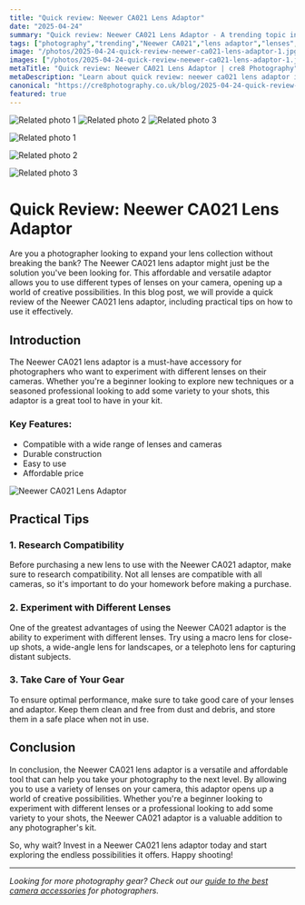 ```yaml
---
title: "Quick review: Neewer CA021 Lens Adaptor"
date: "2025-04-24"
summary: "Quick review: Neewer CA021 Lens Adaptor - A trending topic in photography."
tags: ["photography","trending","Neewer CA021","lens adaptor","lenses","cameras","compatibility","versatile","affordable","creative possibilities"]
image: "/photos/2025-04-24-quick-review-neewer-ca021-lens-adaptor-1.jpg"
images: ["/photos/2025-04-24-quick-review-neewer-ca021-lens-adaptor-1.jpg","/photos/2025-04-24-quick-review-neewer-ca021-lens-adaptor-2.jpg","/photos/2025-04-24-quick-review-neewer-ca021-lens-adaptor-3.jpg"]
metaTitle: "Quick review: Neewer CA021 Lens Adaptor | cre8 Photography"
metaDescription: "Learn about quick review: neewer ca021 lens adaptor in photography with practical tips and insights."
canonical: "https://cre8photography.co.uk/blog/2025-04-24-quick-review-neewer-ca021-lens-adaptor"
featured: true
---
```


<!-- Gallery as HTML -->

<div class="grid grid-cols-1 sm:grid-cols-2 md:grid-cols-3 gap-4">
  <img src="/photos/2025-04-24-quick-review-neewer-ca021-lens-adaptor-1.jpg" alt="Related photo 1" class="w-full rounded-lg" />
<img src="/photos/2025-04-24-quick-review-neewer-ca021-lens-adaptor-2.jpg" alt="Related photo 2" class="w-full rounded-lg" />
<img src="/photos/2025-04-24-quick-review-neewer-ca021-lens-adaptor-3.jpg" alt="Related photo 3" class="w-full rounded-lg" />
</div>


<!-- Gallery as Markdown -->
![Related photo 1](/photos/2025-04-24-quick-review-neewer-ca021-lens-adaptor-1.jpg)


![Related photo 2](/photos/2025-04-24-quick-review-neewer-ca021-lens-adaptor-2.jpg)


![Related photo 3](/photos/2025-04-24-quick-review-neewer-ca021-lens-adaptor-3.jpg)



# Quick Review: Neewer CA021 Lens Adaptor

Are you a photographer looking to expand your lens collection without breaking the bank? The Neewer CA021 lens adaptor might just be the solution you've been looking for. This affordable and versatile adaptor allows you to use different types of lenses on your camera, opening up a world of creative possibilities. In this blog post, we will provide a quick review of the Neewer CA021 lens adaptor, including practical tips on how to use it effectively.

## Introduction

The Neewer CA021 lens adaptor is a must-have accessory for photographers who want to experiment with different lenses on their cameras. Whether you're a beginner looking to explore new techniques or a seasoned professional looking to add some variety to your shots, this adaptor is a great tool to have in your kit.

### Key Features:

- Compatible with a wide range of lenses and cameras
- Durable construction
- Easy to use
- Affordable price

![Neewer CA021 Lens Adaptor](/path/to/image)

## Practical Tips

### 1. Research Compatibility

Before purchasing a new lens to use with the Neewer CA021 adaptor, make sure to research compatibility. Not all lenses are compatible with all cameras, so it's important to do your homework before making a purchase.

### 2. Experiment with Different Lenses

One of the greatest advantages of using the Neewer CA021 adaptor is the ability to experiment with different lenses. Try using a macro lens for close-up shots, a wide-angle lens for landscapes, or a telephoto lens for capturing distant subjects.

### 3. Take Care of Your Gear

To ensure optimal performance, make sure to take good care of your lenses and adaptor. Keep them clean and free from dust and debris, and store them in a safe place when not in use.

## Conclusion

In conclusion, the Neewer CA021 lens adaptor is a versatile and affordable tool that can help you take your photography to the next level. By allowing you to use a variety of lenses on your camera, this adaptor opens up a world of creative possibilities. Whether you're a beginner looking to experiment with different lenses or a professional looking to add some variety to your shots, the Neewer CA021 adaptor is a valuable addition to any photographer's kit.

So, why wait? Invest in a Neewer CA021 lens adaptor today and start exploring the endless possibilities it offers. Happy shooting!

___
*Looking for more photography gear? Check out our [guide to the best camera accessories](#) for photographers.*

